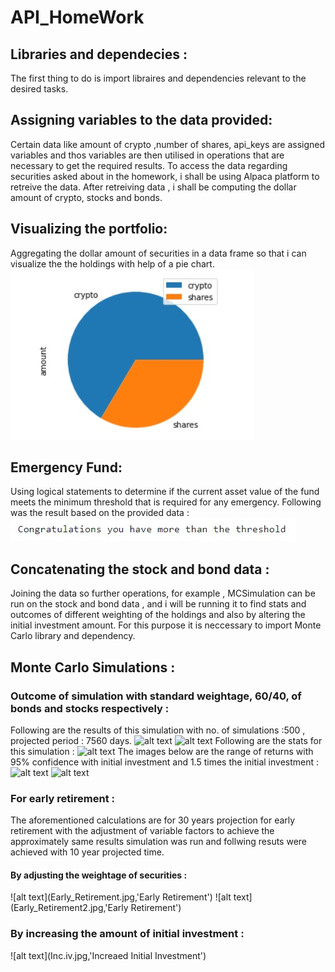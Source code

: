 # API_HomeWork
## Libraries and dependecies :
The first thing to do is import libraires and dependencies relevant to the desired tasks.
## Assigning variables to the data provided:
Certain data like amount of crypto ,number of shares, api_keys are assigned variables and thos variables are then utilised in operations that are necessary to get the required results.
To access the data regarding securities asked about in the homework, i shall be using Alpaca platform to retreive the data.
After retreiving data , i shall be computing the dollar amount of crypto, stocks and bonds.
## Visualizing the portfolio:
Aggregating the dollar amount of securities in a data frame so that i can visualize the the holdings with help of a pie chart.
![alt text](piechart.jpg "Pie Chart")
## Emergency Fund:
Using logical statements to determine if the current asset value of the fund meets the minimum threshold that is required for any emergency.
Following was the result based on the provided data :
![alt text](threshold.jpg "threshol")
## Concatenating the stock and bond data :
Joining the data so further operations, for example , MCSimulation can be run on the stock and bond data , and i will be running it to find stats and outcomes of different weighting of the holdings and also by altering the initial investment amount. For this purpose it is neccessary to import Monte Carlo library and dependency.
## Monte Carlo Simulations :
### Outcome of simulation with standard weightage, 60/40, of bonds and stocks respectively : 
Following are the results of this simulation with no. of simulations :500 , projected period : 7560 days.
![alt text](MCS_1.jpg,'Simulation')
![alt text](MCS_1.2.jpg,'Distribution')
Following are the stats for this simulation :
![alt text](MCS_1.3.jpg,'Stats')
The images below are the range of returns with 95% confidence with initial investment and 1.5 times the initial investment :
![alt text](MCS_1.4(iv).jpg, 'Initial Investment')
![alt text](MCS_1.5times.jpg, 'Initial Investment times 1.5')
### For early retirement :
The aforementioned calculations are for 30 years projection for early retirement with the adjustment of variable factors to achieve the approximately same results simulation was run and follwing resuts were achieved with 10 year projected time.
#### By adjusting the weightage of securities :
![alt text](Early_Retirement.jpg,'Early Retirement')
![alt text](Early_Retirement2.jpg,'Early Retirement')
### By increasing the amount of initial investment :
![alt text](Inc.iv.jpg,'Increaed Initial Investment')

